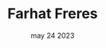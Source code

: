 ---
#preview
url : /FarhatFreres
title: Farhat Freres 
image: ./img/covers/project/Farhat.webp
category: Automotive Dealer 
category_slug: interior
date: may 24 2023
btn: Check out the works

#full details
intro:
  subtitle: "Modern concept"
  title: "Smart House <br/><span class=\"mil-accent\">Interior</span>"
  bgImage: "/img/covers/5.jpg"

description:
    heading:
      title: Construction and <span class="mil-marker">interior</span> design
      subtitle: Overview
    content: "
      <p>It is a long established fact that a reader will be distracted by the readable content of a page when looking at its layout. The point of using Lorem Ipsum is that it has a more-or-less normal distribution of letters, as opposed to using 'Content here, content here', making it look like readable English. Many desktop publishing packages and web page editors now use Lorem Ipsum as their default model text, and a search for 'lorem ipsum' will uncover many web sites still in their infancy. Various versions have evolved over the years, sometimes by accident, sometimes on purpose (injected humour and the like).</p>
    "
    avatar:
      image: /img/faces/1.jpg
      name: Joe French
      role: Project Agent
      text: "
        <p>Contrary to popular belief, Lorem Ipsum is not simply random text. It has roots in a piece of classical Latin literature from 45 BC, making it over 2000 years old.</p>
        <p>Richard McClintock, a Latin professor at Hampden - Sydney College in Virginia, looked up one of the more obscure Latin words, consectetur, from a Lorem Ipsum passage, and going through the cites of the word in classical literature, discovered the undoubtable source.</p>
      "

details:
  title: Info Project
  items:
    - label: Location
      value: Los Angeles, California

    - label: Square Feet
      value: Based Upon Qualifications

    - label: Completion Date
      value: May 6, 2025

    - label: Project Component
      value: Architectural Services

gallery:
  - image: /img/covers/7.jpg
    alt: image

  - image: /img/covers/1.jpg
    alt: image

  - image: /img/covers/2.jpg
    alt: image

resume:
  title: Resume
  content: "
     <p>It is a long established fact that a reader will be distracted by the readable content of a page when looking at its layout. The point of using Lorem Ipsum is that it has a more-or-less normal distribution of letters, as opposed to using 'Content here, content here', making it look like readable English. Many desktop publishing packages and web page editors now use Lorem Ipsum as their default model text, and a search for 'lorem ipsum' will uncover many web sites still in their infancy. Various versions have evolved over the years, sometimes by accident, sometimes on purpose (injected humour and the like).</p>
    <p>Contrary to popular belief, Lorem Ipsum is not simply random text. It has roots in a piece of classical Latin literature from 45 BC, making it over 2000 years old. Richard McClintock, a Latin professor at Hampden-Sydney College in Virginia, looked up one of the more obscure Latin words, consectetur, from a Lorem Ipsum passage, and going through the cites of the word in classical literature, discovered the undoubtable source.</p>
  "
  signature:
    name: Jane Meldrum
    role: CEO of Ruizarch
    text: J.meldrum
  quote:
    text: Duis autem vel eum iriure dolor in hendrerit in vulputate velit esse molestie consequat
    author: Thomas Osha, Senior Vice President.
---